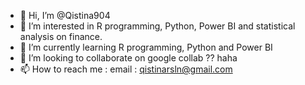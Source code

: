 - 👋 Hi, I’m @Qistina904
- 👀 I’m interested in R programming, Python, Power BI and statistical analysis on finance. 
- 🌱 I’m currently learning R programming, Python and Power BI
- 💞️ I’m looking to collaborate on google collab ?? haha
- 📫 How to reach me : email : qistinarsln@gmail.com

<!---
Qistina904/Qistina904 is a ✨ special ✨ repository because its `README.md` (this file) appears on your GitHub profile.
You can click the Preview link to take a look at your changes.
--->
